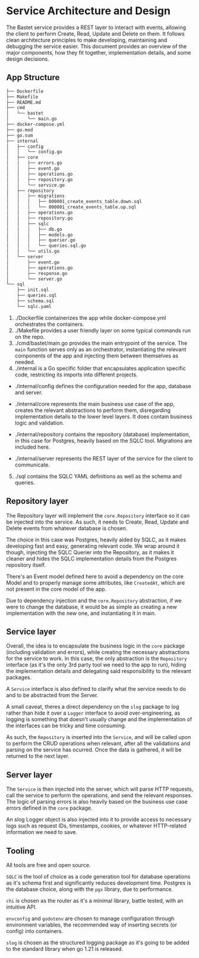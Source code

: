 # Service Architecture and Design
The Bastet service provides a REST layer to interact with events, allowing the client to perform Create, Read, Update and Delete on them. It follows clean architecture principles to make developing, maintaining and debugging the service easier. This document provides an overview of the major components, how they fit together, implementation details, and some design decisions.

## App Structure
```bash
├── Dockerfile
├── Makefile
├── README.md
├── cmd
│   └── bastet
│       └── main.go
├── docker-compose.yml
├── go.mod
├── go.sum
├── internal
│   ├── config
│   │   └── config.go
│   ├── core
│   │   ├── errors.go
│   │   ├── event.go
│   │   ├── operations.go
│   │   ├── repository.go
│   │   └── service.go
│   ├── repository
│   │   ├── migrations
│   │   │   ├── 000001_create_events_table.down.sql
│   │   │   └── 000001_create_events_table.up.sql
│   │   ├── operations.go
│   │   ├── repository.go
│   │   ├── sqlc
│   │   │   ├── db.go
│   │   │   ├── models.go
│   │   │   ├── querier.go
│   │   │   └── queries.sql.go
│   │   └── utils.go
│   └── server
│       ├── event.go
│       ├── operations.go
│       ├── response.go
│       └── server.go
└── sql
    ├── init.sql
    ├── queries.sql
    ├── schema.sql
    └── sqlc.yaml
```

1. ./Dockerfile containerizes the app while docker-compose.yml orchestrates the containers.
2. ./Makefile provides a user friendly layer on some typical commands run on the repo.
3. ./cmd/bastet/main.go provides the main entrypoint of the service. The `main` function serves only as an orchestrator, instantiating the relevant components of the app and injecting them between themselves as needed.
4. ./internal is a Go specific folder that encapsulates application specific code, restricting its imports into different projects.

  * ./internal/config defines the configuration needed for the app, database and server.

  * ./internal/core represents the main business use case of the app, creates the relevant abstractions to perform them, disregarding implementation details to the lower level layers. It does contain business logic and validation.

  * ./internal/repository contains the repository (database) implementation, in this case for Postgres, heavily based on the SQLC tool. Migrations are included here.

  * ./internal/server represents the REST layer of the service for the client to communicate.

5. ./sql contains the SQLC YAML definitions as well as the schema and queries.

## Repository layer
The Repository layer will implement the `core.Repository` interface so it can be injected into the service. As such, it needs to Create, Read, Update and Delete events from whatever database is chosen.

The choice in this case was Postgres, heavily aided by SQLC, as it makes developing fast and easy, generating relevant code. We wrap around it though, injecting the SQLC Querier into the Repository, as it makes it cleaner and hides the SQLC implementation details from the Postgres repository itself.

There's an Event model defined here to avoid a dependency on the core Model and to properly manage some attributes, like `CreatedAt`, which are not present in the core model of the app.

Due to dependency injection and the `core.Repository` abstraction, if we were to change the database, it would be as simple as creating a new implementation with the new one, and instantiating it in main.

## Service layer
Overall, the idea is to encapsulate the business logic in the `core` package (including validation and errors), while creating the necessary abstractions for the service to work. In this case, the only abstraction is the `Repository` interface (as it's the only 3rd party tool we need to the app to run), hiding the implementation details and delegating said responsibility to the relevant packages.

A `Service` interface is also defined to clarify what the service needs to do and to be abstracted from the Server.

A small caveat, theres a direct dependency on the `slog` package to log rather than hide it over a `Logger` interface to avoid over-engineering, as logging is something that doesn't usually change and the implementation of the interfaces can be tricky and time consuming.

As such, the `Repository` is inserted into the `Service`, and will be called upon to perform the CRUD operations when relevant, after all the validations and parsing on the service has ocurred. Once the data is gathered, it will be returned to the next layer.

## Server layer
The `Service` is then injected into the server, which will parse HTTP requests, call the service to perform the operations, and send the relevant responses. The logic of parsing errors is also heavily based on the business use case errors defined in the `core` package.

An slog Logger object is also injected into it to provide access to necessary logs such as request IDs, timestamps, cookies, or whatever HTTP-related information we need to save.

## Tooling
All tools are free and open source.

`SQLC` is the tool of choice as a code generation tool for database operations as it's schema first and significantly reduces development time. Postgres is the database choice, along with the `pgx` library, due to performance.

`chi` is chosen as the router as it's a minimal library, battle tested, with an intuitive API.

`envconfig` and `godotenv` are chosen to manage configuration through environment variables, the recommended way of inserting secrets (or config) into containers.

`slog` is chosen as the structured logging package as it's going to be added to the standard library when go 1.21 is released.
